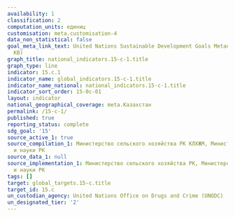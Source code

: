 ```yaml
---
availability: 1
classification: 2
computation_units: единиц
customisation: meta.customisation-4
data_non_statistical: false
goal_meta_link_text: United Nations Sustainable Development Goals Metadata (PDF 211
  KB)
graph_title: national_indicators.15-c-1.title
graph_type: line
indicator: 15.c.1
indicator_name: global_indicators.15-c-1.title
indicator_name_national: national_indicators.15-c-1.title
indicator_sort_order: 15-0c-01
layout: indicator
national_geographical_coverage: meta.Казахстан
permalink: /15-c-1/
published: true
reporting_status: complete
sdg_goal: '15'
source_active_1: true
source_compilation_1: Министерство сельского хозяйства РК КЛХЖМ, Министерство образования
  и науки РК
source_data_1: null
source_implementation_1: Министерство сельского хозяйства РК, Министерство образования
  и науки РК
tags: []
target: global_targets.15-c.title
target_id: 15.c
un_custodian_agency: United Nations Office on Drugs and Crime (UNODC)
un_designated_tier: '2'
---
```

